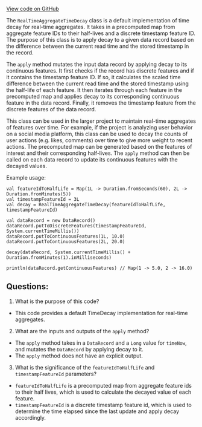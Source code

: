 [View code on GitHub](https://github.com/misbahsy/the-algorithm/home-mixer/server/src/main/scala/com/twitter/home_mixer/functional_component/feature_hydrator/real_time_aggregates/RealTimeAggregateTimeDecay.scala)

The `RealTimeAggregateTimeDecay` class is a default implementation of time decay for real-time aggregates. It takes in a precomputed map from aggregate feature IDs to their half-lives and a discrete timestamp feature ID. The purpose of this class is to apply decay to a given data record based on the difference between the current read time and the stored timestamp in the record. 

The `apply` method mutates the input data record by applying decay to its continuous features. It first checks if the record has discrete features and if it contains the timestamp feature ID. If so, it calculates the scaled time difference between the current read time and the stored timestamp using the half-life of each feature. It then iterates through each feature in the precomputed map and applies decay to its corresponding continuous feature in the data record. Finally, it removes the timestamp feature from the discrete features of the data record.

This class can be used in the larger project to maintain real-time aggregates of features over time. For example, if the project is analyzing user behavior on a social media platform, this class can be used to decay the counts of user actions (e.g. likes, comments) over time to give more weight to recent actions. The precomputed map can be generated based on the features of interest and their corresponding half-lives. The `apply` method can then be called on each data record to update its continuous features with the decayed values. 

Example usage:
```
val featureIdToHalfLife = Map(1L -> Duration.fromSeconds(60), 2L -> Duration.fromMinutes(5))
val timestampFeatureId = 3L
val decay = RealTimeAggregateTimeDecay(featureIdToHalfLife, timestampFeatureId)

val dataRecord = new DataRecord()
dataRecord.putToDiscreteFeatures(timestampFeatureId, System.currentTimeMillis())
dataRecord.putToContinuousFeatures(1L, 10.0)
dataRecord.putToContinuousFeatures(2L, 20.0)

decay(dataRecord, System.currentTimeMillis() + Duration.fromMinutes(1).inMilliseconds)

println(dataRecord.getContinuousFeatures) // Map(1 -> 5.0, 2 -> 16.0)
```
## Questions: 
 1. What is the purpose of this code?
- This code provides a default TimeDecay implementation for real-time aggregates.

2. What are the inputs and outputs of the `apply` method?
- The `apply` method takes in a `DataRecord` and a `Long` value for `timeNow`, and mutates the `DataRecord` by applying decay to it.
- The `apply` method does not have an explicit output.

3. What is the significance of the `featureIdToHalfLife` and `timestampFeatureId` parameters?
- `featureIdToHalfLife` is a precomputed map from aggregate feature ids to their half lives, which is used to calculate the decayed value of each feature.
- `timestampFeatureId` is a discrete timestamp feature id, which is used to determine the time elapsed since the last update and apply decay accordingly.